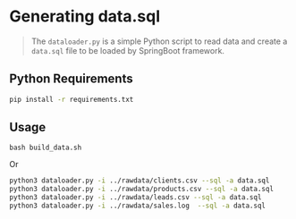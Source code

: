 
# Generating data.sql

>The `dataloader.py` is a simple Python script to read data and create a `data.sql` file to be loaded by SpringBoot framework.

## Python Requirements

```bash
pip install -r requirements.txt
```

## Usage

```
bash build_data.sh
```

Or

```bash
python3 dataloader.py -i ../rawdata/clients.csv --sql -a data.sql
python3 dataloader.py -i ../rawdata/products.csv --sql -a data.sql
python3 dataloader.py -i ../rawdata/leads.csv --sql -a data.sql
python3 dataloader.py -i ../rawdata/sales.log  --sql -a data.sql
```


